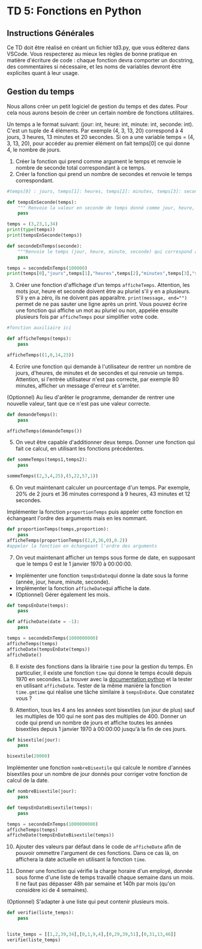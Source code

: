 # TD 5: Fonctions en Python


## Instructions Générales

Ce TD doit être réalisé en créant un fichier td3.py, que vous éditerez dans VSCode. Vous respecterez au mieux les règles de bonne pratique en matière d'écriture de code : chaque fonction devra comporter un docstring, des commentaires si nécessaire, et les noms de variables devront être explicites quant à leur usage.

## Gestion du temps

Nous allons créer un petit logiciel de gestion du temps et des dates.
Pour cela nous aurons besoin de créer un certain nombre de fonctions utilitaires.

Un temps a le format suivant: (jour: int, heure: int, minute: int, seconde: int).
C'est un tuple de 4 éléments. Par exemple (4, 3, 13, 20) correspond à 4 jours, 3 heures, 13 minutes et 20 secondes.
Si on a une variable temps = (4, 3, 13, 20), pour accéder au premier élément on fait temps\[0\] ce qui donne 4,
le nombre de jours.

1. Créer la fonction qui prend comme argument le temps et renvoie le nombre de seconde total correspondant à ce temps.
2. Créer la fonction qui prend un nombre de secondes et renvoie le temps correspondant.


```python
#temps[0] : jours, temps[1]: heures, temps[2]: minutes, temps[3]: secondes

def tempsEnSeconde(temps):
    """ Renvoie la valeur en seconde de temps donné comme jour, heure, minute, seconde."""
    pass

temps = (3,23,1,34)
print(type(temps))
print(tempsEnSeconde(temps))   

def secondeEnTemps(seconde):
    """Renvoie le temps (jour, heure, minute, seconde) qui correspond au nombre de seconde passé en argument"""
    pass

temps = secondeEnTemps(100000)
print(temps[0],"jours",temps[1],"heures",temps[2],"minutes",temps[3],"secondes")
```

3. Créer une fonction d'affichage d'un temps `afficheTemps`. Attention, les mots jour, heure et seconde doivent être au pluriel s'il y en a plusieurs. S'il y en a zéro, ils ne doivent pas apparaître.
`print(message, end="")` permet de ne pas sauter une ligne après un print.
Vous pouvez écrire une fonction qui affiche un mot au pluriel ou non, appelée ensuite plusieurs fois par `afficheTemps` pour simplifier votre code.



```python
#fonction auxiliaire ici

def afficheTemps(temps):
    pass

afficheTemps((1,0,14,23))
```

4. Ecrire une fonction qui demande à l'utilisateur de rentrer un nombre de jours, d'heures, de minutes et
de secondes et qui renvoie un temps. Attention, si l'entrée utilisateur n'est pas correcte, par exemple 80 minutes,
afficher un message d'erreur et s'arrêter.

(Optionnel) Au lieu d'arêter le programme, demander de rentrer une nouvelle valeur, tant que
ce n'est pas une valeur correcte.


```python
def demandeTemps():
    pass

afficheTemps(demandeTemps())
```

5. On veut être capable d'additionner deux temps. Donner une fonction qui fait ce calcul,
en utilisant les fonctions précédentes.


```python
def sommeTemps(temps1,temps2):
    pass

sommeTemps((2,3,4,25),(5,22,57,1))
```

6. On veut maintenant calculer un pourcentage d'un temps. Par exemple, 20% de
2 jours et 36 minutes correspond à 9 heures, 43 minutes et 12 secondes.

Implémenter la fonction `proportionTemps` puis appeler cette fonction en échangeant l'ordre des arguments mais en les nommant.


```python
def proportionTemps(temps,proportion):
    pass
afficheTemps(proportionTemps((2,0,36,0),0.2))
#appeler la fonction en échangeant l'ordre des arguments
```


7. On veut maintenant afficher un temps sous forme de date, en supposant
que le temps 0 est le 1 janvier 1970 à 00:00:00.

* Implémenter une fonction `tempsEnDate`qui donne la date sous la forme (année, jour, heure, minute, seconde).
* Implémenter la fonction `afficheDate`qui affiche la date.
* (Optionnel) Gérer également les mois.


```python
def tempsEnDate(temps):
    pass

def afficheDate(date = -1):
    pass

temps = secondeEnTemps(1000000000)
afficheTemps(temps)
afficheDate(tempsEnDate(temps))
afficheDate()
```

8. Il existe des fonctions dans la librairie `time` pour la gestion du temps. En particulier, il existe
une fonction `time` qui donne le temps écoulé depuis 1970 en secondes.
La trouver avec la [documentation python](https://docs.python.org/fr/3/library/time.html#module-time) et la tester en utilisant `afficheDate`.
Tester de la même manière la fonction `time.gmtime` qui réalise une tâche similaire à `tempsEnDate`.
Que constatez vous ?


9. Attention, tous les 4 ans les années sont bisextiles (un jour de plus) sauf les multiples de 100 qui ne sont pas des multiples de 400.
Donner un code qui prend un nombre de jours et affiche toutes les années bisextiles depuis 1 janvier 1970 à 00:00:00 jusqu'à la fin de ces jours.


```python
def bisextile(jour):
    pass

bisextile(20000)
```

Implémenter une fonction `nombreBisextile` qui calcule le nombre d'années bisextiles pour un nombre de jour donnés pour corriger votre fonction de calcul de la date.


```python
def nombreBisextile(jour):
    pass

def tempsEnDateBisextile(temps):
    pass

temps = secondeEnTemps(1000000000)
afficheTemps(temps)
afficheDate(tempsEnDateBisextile(temps))
```

10. Ajouter des valeurs par défaut dans le code de `afficheDate` afin de pouvoir ommettre
l'argument de ces fonctions. Dans ce cas là, on affichera la date actuelle en utilisant la fonction `time`.


11. Donner une fonction qui vérifie la charge horaire d'un employé, donnée sous forme d'une liste de temps travaillé chaque semaine dans un mois. Il ne faut pas dépasser 48h par semaine et 140h par mois (qu'on considère ici de 4 semaines).

(Optionnel) S'adapter à une liste qui peut contenir plusieurs mois.


```python
def verifie(liste_temps):
    pass


liste_temps = [[1,2,39,34],[0,1,9,4],[0,29,39,51],[0,31,13,46]]
verifie(liste_temps)
```
